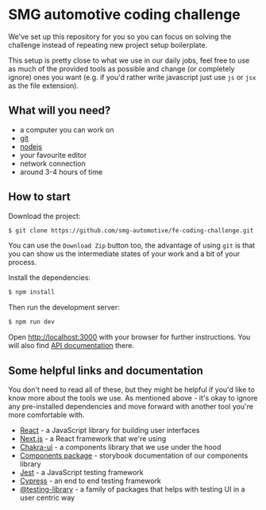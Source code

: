 # SMG automotive coding challenge

We've set up this repository for you so you can focus on solving the challenge instead of repeating new project setup boilerplate.

This setup is pretty close to what we use in our daily jobs, feel free to use as much of the provided tools as possible and change (or completely ignore) ones you want (e.g. if you'd rather write javascript just use `js` or `jsx` as the file extension).

## What will you need?

- a computer you can work on
- [git](https://git-scm.com/downloads)
- [nodejs](https://nodejs.org/en/download/)
- your favourite editor
- network connection
- around 3-4 hours of time

## How to start

Download the project:

```bash
$ git clone https://github.com/smg-automotive/fe-coding-challenge.git
```

You can use the `Download Zip` button too, the advantage of using `git` is that you can show us the intermediate states of your work and a bit of your process.

Install the dependencies:

```bash
$ npm install
```

Then run the development server:

```bash
$ npm run dev
```

Open [http://localhost:3000](http://localhost:3000) with your browser for further instructions. You will also find [API documentation](http://localhost:3000/#api-docs) there.

## Some helpful links and documentation
You don't need to read all of these, but they might be helpful if you'd like to know more about the tools we use. As mentioned above - it's okay to ignore any pre-installed dependencies and move forward with another tool you're more comfortable with.

- [React](https://react.dev/) - a JavaScript library for building user interfaces
- [Next.js](https://nextjs.org/docs) - a React framework that we're using
- [Chakra-ui](https://chakra-ui.com/) - a components library that we use under the hood
- [Components package](https://main-components-pkg.branch.autoscout24.dev/) - storybook documentation of our components library
- [Jest](https://jestjs.io/docs/en/getting-started) - a JavaScript testing framework
- [Cypress](https://docs.cypress.io/) - an end to end testing framework
- [@testing-library](https://testing-library.com/docs/intro) - a family of packages that helps with testing UI in a user centric way
